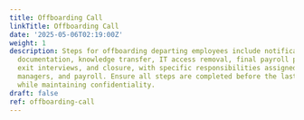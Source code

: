 ```yaml
---
title: Offboarding Call
linkTitle: Offboarding Call
date: '2025-05-06T02:19:00Z'
weight: 1
description: Steps for offboarding departing employees include notification of departure,
  documentation, knowledge transfer, IT access removal, final payroll processing,
  exit interviews, and closure, with specific responsibilities assigned to HR, IT,
  managers, and payroll. Ensure all steps are completed before the last working day
  while maintaining confidentiality.
draft: false
ref: offboarding-call
---
```



